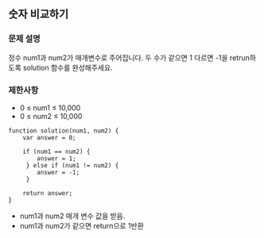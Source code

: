 ## 숫자 비교하기 

### 문제 설명
정수 num1과 num2가 매개변수로 주어집니다. 두 수가 같으면 1 다르면 -1을 retrun하도록 solution 함수를 완성해주세요.

### 제한사항
+ 0 ≤ num1 ≤ 10,000
+ 0 ≤ num2 ≤ 10,000

```
function solution(num1, num2) {
    var answer = 0;
    
    if (num1 == num2) {
        answer = 1;
     } else if (num1 != num2) {
        answer = -1;
     }
    
    return answer;
}
```
+ num1과 num2 매개 변수 값을 받음.
+ num1과 num2가 같으면 return으로 1반환 

